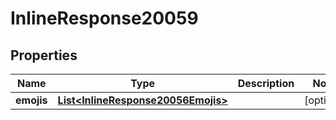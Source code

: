 

# InlineResponse20059


## Properties

Name | Type | Description | Notes
------------ | ------------- | ------------- | -------------
**emojis** | [**List&lt;InlineResponse20056Emojis&gt;**](InlineResponse20056Emojis.md) |  |  [optional]



